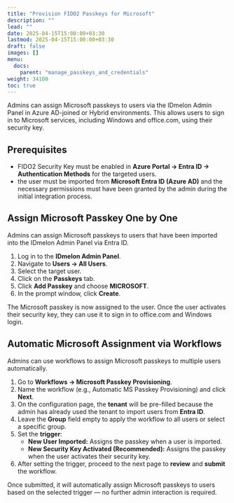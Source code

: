 ```yaml
---
title: "Provision FIDO2 Passkeys for Microsoft"
description: ""
lead: ""
date: 2025-04-15T15:00:00+03:30
lastmod: 2025-04-15T15:00:00+03:30
draft: false
images: []
menu:
  docs:
    parent: "manage_passkeys_and_credentials"
weight: 34100
toc: true
---
```


Admins can assign Microsoft passkeys to users via the IDmelon Admin Panel in Azure AD-joined or Hybrid environments. This allows users to sign in to Microsoft services, including Windows and office.com, using their security key.

## Prerequisites

- FIDO2 Security Key must be enabled in **Azure Portal → Entra ID → Authentication Methods** for the targeted users.
- the user must be imported from **Microsoft Entra ID (Azure AD)** and the necessary permissions must have been granted by the admin during the initial integration process.

## Assign Microsoft Passkey One by One

Admins can assign Microsoft passkeys to users that have been imported into the IDmelon Admin Panel via Entra ID.

1. Log in to the **IDmelon Admin Panel**.
2. Navigate to **Users → All Users**.
3. Select the target user.
4. Click on the **Passkeys** tab.
5. Click **Add Passkey** and choose **MICROSOFT**.
6. In the prompt window, click **Create**.

The Microsoft passkey is now assigned to the user. Once the user activates their security key, they can use it to sign in to office.com and Windows login.

## Automatic Microsoft Assignment via Workflows

Admins can use workflows to assign Microsoft passkeys to multiple users automatically.

1. Go to **Workflows → Microsoft Passkey Provisioning**.
2. Name the workflow (e.g., Automatic MS Passkey Provisioning) and click **Next**.
3. On the configuration page, the **tenant** will be pre-filled because the admin has already used the tenant to import users from **Entra ID**.
4. Leave the **Group** field empty to apply the workflow to all users or select a specific group.
5. Set the **trigger**:
   - **New User Imported:** Assigns the passkey when a user is imported.
   - **New Security Key Activated (Recommended):** Assigns the passkey when the user activates their security key.
6. After setting the trigger, proceed to the next page to **review** and **submit** the workflow.

Once submitted, it will automatically assign Microsoft passkeys to users based on the selected trigger — no further admin interaction is required.
